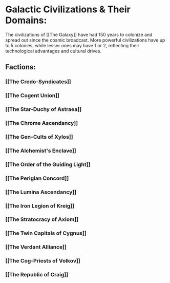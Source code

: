 # Galactic Civilizations & Their Domains:

The civilizations of [[The Galaxy]] have had 150 years to colonize and spread out since the cosmic broadcast. More powerful civilizations have up to 5 colonies, while lesser ones may have 1 or 2, reflecting their technological advantages and cultural drives.

## Factions:
### [[The Credo-Syndicates]]

### [[The Cogent Union]]

### [[The Star-Duchy of Astraea]]

### [[The Chrome Ascendancy]]

### [[The Gen-Cults of Xylos]]

### [[The Alchemist's Enclave]]

### [[The Order of the Guiding Light]]

### [[The Perigian Concord]]

### [[The Lumina Ascendancy]]

### [[The Iron Legion of Kreig]]

### [[The Stratocracy of Axiom]]

### [[The Twin Capitals of Cygnus]]

### [[The Verdant Alliance]]

### [[The Cog-Priests of Volkov]]

### [[The Republic of Craig]]

